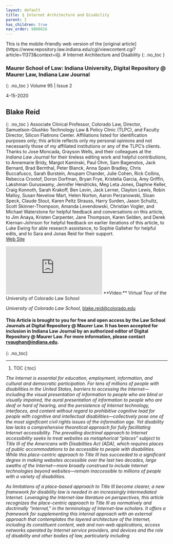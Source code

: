 ```yaml
---
layout: default
title: § Internet Architecture and Disability 
parent: I
has_children: true
nav_order: 9800816 
---
```

<style>
.dont-break-out {
  /* These are technically the same, but use both */
  overflow-wrap: break-word;
  word-wrap: break-word;

  -ms-word-break: break-all;
  /* This is the dangerous one in WebKit, as it breaks things wherever */
  word-break: break-all;
  /* Instead use this non-standard one: */
  word-break: break-word;
}
</style>

<div class="dont-break-out" markdown="1">
This is the mobile-friendly web version of the [original article](https://www.repository.law.indiana.edu/cgi/viewcontent.cgi?article=11373&context=ilj).
# Internet Architecture and Disability
{: .no_toc }

### Maurer School of Law: Indiana University, Digital Repository @ Maurer Law, Indiana Law Journal
{: .no_toc }
Volume 95 | Issue 2

4-15-2020

## Blake Reid
{: .no_toc }
Associate Clinical Professor, Colorado Law, Director, Samuelson-Glushko Technology Law & Policy Clinic (TLPC), and Faculty Director, Silicon Flatirons Center. Affiliations listed for identification purposes only; this article reflects only my personal opinions and not necessarily those of my affiliated institutions or any of the TLPC’s clients. Thanks to Jose Moncada, Grayson Wells, and their colleagues at the *Indiana Law Journal* for their tireless editing work and helpful contributions, to Annemarie Bridy, Margot Kaminski, Paul Ohm, Sam Bagenstos, Jack Bernard, Brad Bernthal, Peter Blanck, Anna Spain Bradley, Chris Buccafusco, Sarah Burstein, Anupam Chander, Julie Cohen, Rick Collins, Rebecca Crootof, Doron Dorfman, Bryan Frye, Kristelia Garcia, Amy Griffin, Lakshman Guruswamy, Jennifer Hendricks, Meg Leta Jones, Daphne Keller, Craig Konnoth, Sarah Krakoff, Ben Levin, Jack Lerner, Clayton Lewis, Robin Malloy, Susan Nevelow Mart, Helen Norton, Aaron Perzanowski, Sloan Speck, Claude Stout, Karen Peltz Strauss, Harry Surden, Jason Schultz, Scott Skinner-Thompson, Amanda Levendowski, Christian Vogler, and Michael Waterstone for helpful feedback and conversations on this article, to Jim Anaya, Kristen Carpenter, Jane Thompson, Karen Selden, and Derek Kiernan-Johnson for helpful feedback on earlier iterations of this article, to Luke Ewing for able research assistance, to Sophie Galleher for helpful edits, and to Sara and Jonas Reid for their support.  
[Web Site](https://lawweb.colorado.edu/profiles/profile.jsp?id=562)
<iframe src="https://www.youtube.com/embed/TthS-bDV8Ew" frameborder="0" allow="accelerometer; autoplay; clipboard-write; encrypted-media; gyroscope; picture-in-picture" allowfullscreen></iframe>
**Video:** Virtual Tour of the University of Colorado Law School  

_University of Colorado Law School_, blake.reid@colorado.edu  

#### This Article is brought to you for free and open access by the Law School Journals at Digital Repository @ Maurer Law. It has been accepted for inclusion in Indiana Law Journal by an authorized editor of Digital Repository @ Maurer Law. For more information, please contact rvaughan@indiana.edu.
{: .no_toc}

*** 

1. TOC
{:toc}

*The Internet is essential for education, employment, information, and cultural and democratic participation. For tens of millions of people with disabilities in the United States, barriers to accessing the Internet—including the visual presentation of information to people who are blind or visually impaired, the aural presentation of information to people who are deaf or hard of hearing, and the persistence of Internet technology, interfaces, and content without regard to prohibitive cognitive load for people with cognitive and intellectual disabilities—collectively pose one of the most significant civil rights issues of the information age. Yet disability law lacks a comprehensive theoretical approach for fully facilitating Internet accessibility. The prevailing doctrinal approach to Internet accessibility seeks to treat websites as metaphorical “places” subject to Title III of the Americans with Disabilities Act (ADA), which requires places of public accommodations to be accessible to people with disabilities. While this place-centric approach to Title III has succeeded to a significant degree in making websites accessible over the last two decades, large swaths of the Internet—more broadly construed to include Internet technologies beyond websites—remain inaccessible to millions of people with a variety of disabilities.*

*As limitations of a place-based approach to Title III become clearer, a new framework for disability law is needed in an increasingly intermediated Internet. Leveraging the Internet-law literature on perspectives, this article recognizes the place-centric approach to Title III as normatively and doctrinally “internal,” in the terminology of Internet-law scholars. It offers a framework for supplementing this internal approach with an external approach that contemplates the layered architecture of the Internet, including its constituent content, web and non-web applications, access networks operated by Internet service providers, and devices and the role of disability and other bodies of law, particularly including*

</div>

